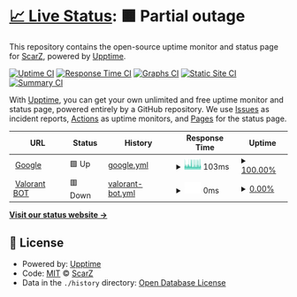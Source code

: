 # [📈 Live Status](https://scarrrr316.github.io/upptime): <!--live status--> **🟧 Partial outage**

This repository contains the open-source uptime monitor and status page for [ScarZ](https://scarrrr316.github.io/upptime), powered by [Upptime](https://github.com/upptime/upptime).

[![Uptime CI](https://github.com/scarrrr316/upptime/workflows/Uptime%20CI/badge.svg)](https://github.com/scarrrr316/upptime/actions?query=workflow%3A%22Uptime+CI%22)
[![Response Time CI](https://github.com/scarrrr316/upptime/workflows/Response%20Time%20CI/badge.svg)](https://github.com/scarrrr316/upptime/actions?query=workflow%3A%22Response+Time+CI%22)
[![Graphs CI](https://github.com/scarrrr316/upptime/workflows/Graphs%20CI/badge.svg)](https://github.com/scarrrr316/upptime/actions?query=workflow%3A%22Graphs+CI%22)
[![Static Site CI](https://github.com/scarrrr316/upptime/workflows/Static%20Site%20CI/badge.svg)](https://github.com/scarrrr316/upptime/actions?query=workflow%3A%22Static+Site+CI%22)
[![Summary CI](https://github.com/scarrrr316/upptime/workflows/Summary%20CI/badge.svg)](https://github.com/scarrrr316/upptime/actions?query=workflow%3A%22Summary+CI%22)

With [Upptime](https://upptime.js.org), you can get your own unlimited and free uptime monitor and status page, powered entirely by a GitHub repository. We use [Issues](https://github.com/scarrrr316/upptime/issues) as incident reports, [Actions](https://github.com/scarrrr316/upptime/actions) as uptime monitors, and [Pages](https://scarrrr316.github.io/upptime) for the status page.

<!--start: status pages-->
<!-- This summary is generated by Upptime (https://github.com/upptime/upptime) -->
<!-- Do not edit this manually, your changes will be overwritten -->
<!-- prettier-ignore -->
| URL | Status | History | Response Time | Uptime |
| --- | ------ | ------- | ------------- | ------ |
| <img alt="" src="https://icons.duckduckgo.com/ip3/www.google.com.ico" height="13"> [Google](https://www.google.com) | 🟩 Up | [google.yml](https://github.com/scarrrr316/upptime/commits/HEAD/history/google.yml) | <details><summary><img alt="Response time graph" src="./graphs/google/response-time-week.png" height="20"> 103ms</summary><br><a href="https://scarrrr316.github.io/upptime/history/google"><img alt="Response time 104" src="https://img.shields.io/endpoint?url=https%3A%2F%2Fraw.githubusercontent.com%2Fscarrrr316%2Fupptime%2FHEAD%2Fapi%2Fgoogle%2Fresponse-time.json"></a><br><a href="https://scarrrr316.github.io/upptime/history/google"><img alt="24-hour response time 105" src="https://img.shields.io/endpoint?url=https%3A%2F%2Fraw.githubusercontent.com%2Fscarrrr316%2Fupptime%2FHEAD%2Fapi%2Fgoogle%2Fresponse-time-day.json"></a><br><a href="https://scarrrr316.github.io/upptime/history/google"><img alt="7-day response time 103" src="https://img.shields.io/endpoint?url=https%3A%2F%2Fraw.githubusercontent.com%2Fscarrrr316%2Fupptime%2FHEAD%2Fapi%2Fgoogle%2Fresponse-time-week.json"></a><br><a href="https://scarrrr316.github.io/upptime/history/google"><img alt="30-day response time 101" src="https://img.shields.io/endpoint?url=https%3A%2F%2Fraw.githubusercontent.com%2Fscarrrr316%2Fupptime%2FHEAD%2Fapi%2Fgoogle%2Fresponse-time-month.json"></a><br><a href="https://scarrrr316.github.io/upptime/history/google"><img alt="1-year response time 104" src="https://img.shields.io/endpoint?url=https%3A%2F%2Fraw.githubusercontent.com%2Fscarrrr316%2Fupptime%2FHEAD%2Fapi%2Fgoogle%2Fresponse-time-year.json"></a></details> | <details><summary><a href="https://scarrrr316.github.io/upptime/history/google">100.00%</a></summary><a href="https://scarrrr316.github.io/upptime/history/google"><img alt="All-time uptime 100.00%" src="https://img.shields.io/endpoint?url=https%3A%2F%2Fraw.githubusercontent.com%2Fscarrrr316%2Fupptime%2FHEAD%2Fapi%2Fgoogle%2Fuptime.json"></a><br><a href="https://scarrrr316.github.io/upptime/history/google"><img alt="24-hour uptime 100.00%" src="https://img.shields.io/endpoint?url=https%3A%2F%2Fraw.githubusercontent.com%2Fscarrrr316%2Fupptime%2FHEAD%2Fapi%2Fgoogle%2Fuptime-day.json"></a><br><a href="https://scarrrr316.github.io/upptime/history/google"><img alt="7-day uptime 100.00%" src="https://img.shields.io/endpoint?url=https%3A%2F%2Fraw.githubusercontent.com%2Fscarrrr316%2Fupptime%2FHEAD%2Fapi%2Fgoogle%2Fuptime-week.json"></a><br><a href="https://scarrrr316.github.io/upptime/history/google"><img alt="30-day uptime 100.00%" src="https://img.shields.io/endpoint?url=https%3A%2F%2Fraw.githubusercontent.com%2Fscarrrr316%2Fupptime%2FHEAD%2Fapi%2Fgoogle%2Fuptime-month.json"></a><br><a href="https://scarrrr316.github.io/upptime/history/google"><img alt="1-year uptime 100.00%" src="https://img.shields.io/endpoint?url=https%3A%2F%2Fraw.githubusercontent.com%2Fscarrrr316%2Fupptime%2FHEAD%2Fapi%2Fgoogle%2Fuptime-year.json"></a></details>
| <img alt="" src="https://icons.duckduckgo.com/ip3/valorant-discordbot-1.scarrrr316.repl.co.ico" height="13"> [Valorant BOT](https://Valorant-DiscordBot-1.scarrrr316.repl.co) | 🟥 Down | [valorant-bot.yml](https://github.com/scarrrr316/upptime/commits/HEAD/history/valorant-bot.yml) | <details><summary><img alt="Response time graph" src="./graphs/valorant-bot/response-time-week.png" height="20"> 0ms</summary><br><a href="https://scarrrr316.github.io/upptime/history/valorant-bot"><img alt="Response time 2017" src="https://img.shields.io/endpoint?url=https%3A%2F%2Fraw.githubusercontent.com%2Fscarrrr316%2Fupptime%2FHEAD%2Fapi%2Fvalorant-bot%2Fresponse-time.json"></a><br><a href="https://scarrrr316.github.io/upptime/history/valorant-bot"><img alt="24-hour response time 0" src="https://img.shields.io/endpoint?url=https%3A%2F%2Fraw.githubusercontent.com%2Fscarrrr316%2Fupptime%2FHEAD%2Fapi%2Fvalorant-bot%2Fresponse-time-day.json"></a><br><a href="https://scarrrr316.github.io/upptime/history/valorant-bot"><img alt="7-day response time 0" src="https://img.shields.io/endpoint?url=https%3A%2F%2Fraw.githubusercontent.com%2Fscarrrr316%2Fupptime%2FHEAD%2Fapi%2Fvalorant-bot%2Fresponse-time-week.json"></a><br><a href="https://scarrrr316.github.io/upptime/history/valorant-bot"><img alt="30-day response time 0" src="https://img.shields.io/endpoint?url=https%3A%2F%2Fraw.githubusercontent.com%2Fscarrrr316%2Fupptime%2FHEAD%2Fapi%2Fvalorant-bot%2Fresponse-time-month.json"></a><br><a href="https://scarrrr316.github.io/upptime/history/valorant-bot"><img alt="1-year response time 2017" src="https://img.shields.io/endpoint?url=https%3A%2F%2Fraw.githubusercontent.com%2Fscarrrr316%2Fupptime%2FHEAD%2Fapi%2Fvalorant-bot%2Fresponse-time-year.json"></a></details> | <details><summary><a href="https://scarrrr316.github.io/upptime/history/valorant-bot">0.00%</a></summary><a href="https://scarrrr316.github.io/upptime/history/valorant-bot"><img alt="All-time uptime 1.16%" src="https://img.shields.io/endpoint?url=https%3A%2F%2Fraw.githubusercontent.com%2Fscarrrr316%2Fupptime%2FHEAD%2Fapi%2Fvalorant-bot%2Fuptime.json"></a><br><a href="https://scarrrr316.github.io/upptime/history/valorant-bot"><img alt="24-hour uptime 0.00%" src="https://img.shields.io/endpoint?url=https%3A%2F%2Fraw.githubusercontent.com%2Fscarrrr316%2Fupptime%2FHEAD%2Fapi%2Fvalorant-bot%2Fuptime-day.json"></a><br><a href="https://scarrrr316.github.io/upptime/history/valorant-bot"><img alt="7-day uptime 0.00%" src="https://img.shields.io/endpoint?url=https%3A%2F%2Fraw.githubusercontent.com%2Fscarrrr316%2Fupptime%2FHEAD%2Fapi%2Fvalorant-bot%2Fuptime-week.json"></a><br><a href="https://scarrrr316.github.io/upptime/history/valorant-bot"><img alt="30-day uptime 0.00%" src="https://img.shields.io/endpoint?url=https%3A%2F%2Fraw.githubusercontent.com%2Fscarrrr316%2Fupptime%2FHEAD%2Fapi%2Fvalorant-bot%2Fuptime-month.json"></a><br><a href="https://scarrrr316.github.io/upptime/history/valorant-bot"><img alt="1-year uptime 1.16%" src="https://img.shields.io/endpoint?url=https%3A%2F%2Fraw.githubusercontent.com%2Fscarrrr316%2Fupptime%2FHEAD%2Fapi%2Fvalorant-bot%2Fuptime-year.json"></a></details>

<!--end: status pages-->

[**Visit our status website →**](https://scarrrr316.github.io/upptime)

## 📄 License

- Powered by: [Upptime](https://github.com/upptime/upptime)
- Code: [MIT](./LICENSE) © [ScarZ](https://scarrrr316.github.io/upptime)
- Data in the `./history` directory: [Open Database License](https://opendatacommons.org/licenses/odbl/1-0/)
